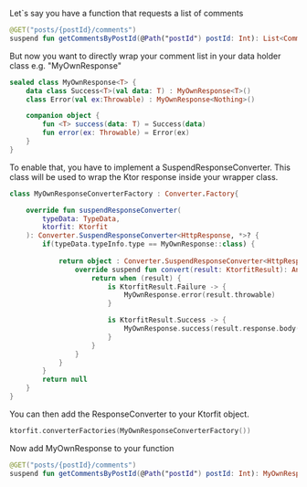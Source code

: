 
Let`s say you have a function that requests a list of comments

```kotlin
@GET("posts/{postId}/comments")
suspend fun getCommentsByPostId(@Path("postId") postId: Int): List<Comment>
```

But now you want to directly wrap your comment list in your data holder class e.g. "MyOwnResponse"

```kotlin
sealed class MyOwnResponse<T> {
    data class Success<T>(val data: T) : MyOwnResponse<T>()
    class Error(val ex:Throwable) : MyOwnResponse<Nothing>()

    companion object {
        fun <T> success(data: T) = Success(data)
        fun error(ex: Throwable) = Error(ex)
    }
}
```

To enable that, you have to implement a SuspendResponseConverter. This class will be used to wrap the Ktor response
inside your wrapper class.

```kotlin
class MyOwnResponseConverterFactory : Converter.Factory{

    override fun suspendResponseConverter(
        typeData: TypeData,
        ktorfit: Ktorfit
    ): Converter.SuspendResponseConverter<HttpResponse, *>? {
        if(typeData.typeInfo.type == MyOwnResponse::class) {
           
            return object : Converter.SuspendResponseConverter<HttpResponse, Any> {
                override suspend fun convert(result: KtorfitResult): Any {
                    return when (result) {
                        is KtorfitResult.Failure -> {
                            MyOwnResponse.error(result.throwable)
                        }

                        is KtorfitResult.Success -> {
                            MyOwnResponse.success(result.response.body(typeData.typeArgs.first().typeInfo))
                        }
                    }
                }
            }
        }
        return null
    }
}
```

You can then add the ResponseConverter to your Ktorfit object.

```kotlin
ktorfit.converterFactories(MyOwnResponseConverterFactory())
```

Now add MyOwnResponse to your function
```kotlin
@GET("posts/{postId}/comments")
suspend fun getCommentsByPostId(@Path("postId") postId: Int): MyOwnResponse<List<Comment>>
```
